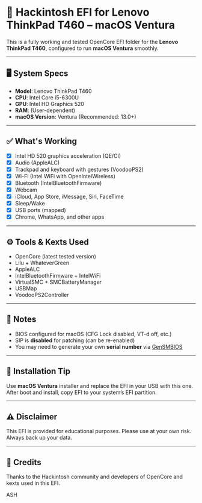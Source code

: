 # 🍏 Hackintosh EFI for Lenovo ThinkPad T460 – macOS Ventura

This is a fully working and tested OpenCore EFI folder for the **Lenovo ThinkPad T460**, configured to run **macOS Ventura** smoothly.

---

## 🖥️ System Specs

- **Model**: Lenovo ThinkPad T460  
- **CPU**: Intel Core i5-6300U  
- **GPU**: Intel HD Graphics 520  
- **RAM**: (User-dependent)  
- **macOS Version**: Ventura (Recommended: 13.0+)

---

## ✅ What's Working

- [x] Intel HD 520 graphics acceleration (QE/CI)
- [x] Audio (AppleALC)
- [x] Trackpad and keyboard with gestures (VoodooPS2)
- [x] Wi-Fi (Intel WiFi with OpenIntelWireless)
- [x] Bluetooth (IntelBluetoothFirmware)
- [x] Webcam
- [x] iCloud, App Store, iMessage, Siri, FaceTime
- [x] Sleep/Wake
- [x] USB ports (mapped)
- [x] Chrome, WhatsApp, and other apps

---

## ⚙️ Tools & Kexts Used

- OpenCore (latest tested version)
- Lilu + WhateverGreen
- AppleALC
- IntelBluetoothFirmware + IntelWiFi
- VirtualSMC + SMCBatteryManager
- USBMap
- VoodooPS2Controller

---

## 🔧 Notes

- BIOS configured for macOS (CFG Lock disabled, VT-d off, etc.)
- SIP is **disabled** for patching (can be re-enabled)
- You may need to generate your own **serial number** via [GenSMBIOS](https://github.com/corpnewt/GenSMBIOS)

---

## 📂 Installation Tip

Use **macOS Ventura** installer and replace the EFI in your USB with this one. After boot and install, copy EFI to your system’s EFI partition.

---

## ⚠️ Disclaimer

This EFI is provided for educational purposes. Please use at your own risk. Always back up your data.

---

## 🙌 Credits

Thanks to the Hackintosh community and developers of OpenCore and kexts used in this EFI.

ASH
